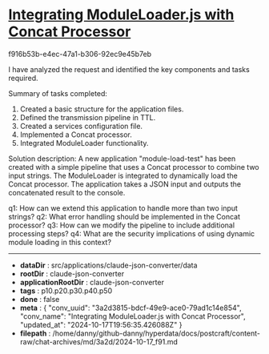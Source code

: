 # [Integrating ModuleLoader.js with Concat Processor](https://claude.ai/chat/3a2d3815-bdcf-49e9-ace0-79ad1c14e854)

f916b53b-e4ec-47a1-b306-92ec9e45b7eb

 I have analyzed the request and identified the key components and tasks required.

Summary of tasks completed:
1. Created a basic structure for the application files.
2. Defined the transmission pipeline in TTL.
3. Created a services configuration file.
4. Implemented a Concat processor.
5. Integrated ModuleLoader functionality.

Solution description:
A new application "module-load-test" has been created with a simple pipeline that uses a Concat processor to combine two input strings. The ModuleLoader is integrated to dynamically load the Concat processor. The application takes a JSON input and outputs the concatenated result to the console.

q1: How can we extend this application to handle more than two input strings?
q2: What error handling should be implemented in the Concat processor?
q3: How can we modify the pipeline to include additional processing steps?
q4: What are the security implications of using dynamic module loading in this context?

---

* **dataDir** : src/applications/claude-json-converter/data
* **rootDir** : claude-json-converter
* **applicationRootDir** : claude-json-converter
* **tags** : p10.p20.p30.p40.p50
* **done** : false
* **meta** : {
  "conv_uuid": "3a2d3815-bdcf-49e9-ace0-79ad1c14e854",
  "conv_name": "Integrating ModuleLoader.js with Concat Processor",
  "updated_at": "2024-10-17T19:56:35.426088Z"
}
* **filepath** : /home/danny/github-danny/hyperdata/docs/postcraft/content-raw/chat-archives/md/3a2d/2024-10-17_f91.md